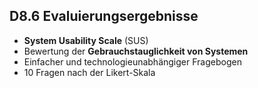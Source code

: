 ## D8.6 Evaluierungsergebnisse

- **System Usability Scale** (SUS)
- Bewertung der **Gebrauchstauglichkeit von Systemen**
- Einfacher und technologieunabhängiger Fragebogen
- 10 Fragen nach der Likert-Skala

